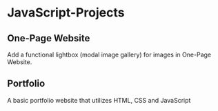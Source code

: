 # JavaScript-Projects

## One-Page Website
Add a functional lightbox (modal image gallery) for images in One-Page Website.

## Portfolio
A basic portfolio website that utilizes HTML, CSS and JavaScript
